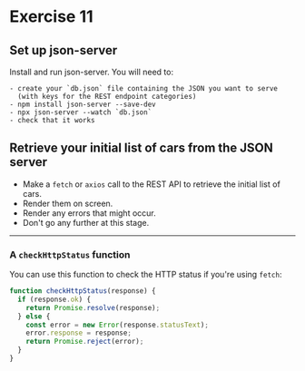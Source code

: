 # Exercise 11

## Set up json-server

Install and run json-server. You will need to:

    - create your `db.json` file containing the JSON you want to serve
      (with keys for the REST endpoint categories)
    - npm install json-server --save-dev
    - npx json-server --watch `db.json`
    - check that it works

## Retrieve your initial list of cars from the JSON server

- Make a `fetch` or `axios` call to the REST API to retrieve the initial
  list of cars.
- Render them on screen.
- Render any errors that might occur.
- Don't go any further at this stage.

---

### A `checkHttpStatus` function

You can use this function to check the HTTP status if you're using `fetch`:

```javascript
function checkHttpStatus(response) {
  if (response.ok) {
    return Promise.resolve(response);
  } else {
    const error = new Error(response.statusText);
    error.response = response;
    return Promise.reject(error);
  }
}
```
